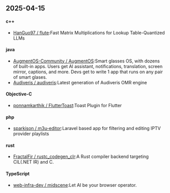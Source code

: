 ## 2025-04-15
#### c++
* [HanGuo97 / flute](https://github.com/HanGuo97/flute):Fast Matrix Multiplications for Lookup Table-Quantized LLMs
#### java
* [AugmentOS-Community / AugmentOS](https://github.com/AugmentOS-Community/AugmentOS):Smart glasses OS, with dozens of built-in apps. Users get AI assistant, notifications, translation, screen mirror, captions, and more. Devs get to write 1 app that runs on any pair of smart glases.
* [Audiveris / audiveris](https://github.com/Audiveris/audiveris):Latest generation of Audiveris OMR engine
#### Objective-C
* [ponnamkarthik / FlutterToast](https://github.com/ponnamkarthik/FlutterToast):Toast Plugin for Flutter
#### php
* [sparkison / m3u-editor](https://github.com/sparkison/m3u-editor):Laravel based app for filtering and editing IPTV provider playlists
#### rust
* [FractalFir / rustc_codegen_clr](https://github.com/FractalFir/rustc_codegen_clr):A Rust compiler backend targeting CIL(.NET IR) and C.
#### TypeScript
* [web-infra-dev / midscene](https://github.com/web-infra-dev/midscene):Let AI be your browser operator.
